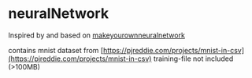 # neuralNetwork
Inspired by and based on [makeyourownneuralnetwork](http://makeyourownneuralnetwork.blogspot.com)

contains mnist dataset from [https://pjreddie.com/projects/mnist-in-csv](https://pjreddie.com/projects/mnist-in-csv)
training-file not included (>100MB)